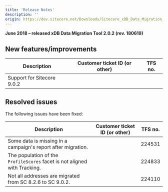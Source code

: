 ```yaml
---
title: 'Release Notes'
description: ''
origin: https://dev.sitecore.net/Downloads/Sitecore_xDB_Data_Migration_Tool/2x/xDB_Data_Migration_Tool_202/Release_Notes
---
```


**June 2018 – released xDB Data Migration Tool 2.0.2 (rev. 180619)**

## New features/improvements

| Description                  | Customer ticket ID (or other) | TFS no. |
| ---------------------------- | ----------------------------- | ------- |
| ​​Support for Sitecore 9.0.2 |                               |         |

## Resolved issues

The following issues have been fixed:

| Description                                                                  | Customer ticket ID (or other) | TFS no. |
| ---------------------------------------------------------------------------- | ----------------------------- | ------- |
| ​​​Some data is missing in a campaign's report after migration.              |                               | 224531  |
| ​​​The population of the `ProfileScores` facet is not aligned with Tracking. |                               | 224833  |
| ​​​Not all addresses are migrated from SC 8.2.6 to SC 9.0.2.                 |                               | 224110  |
